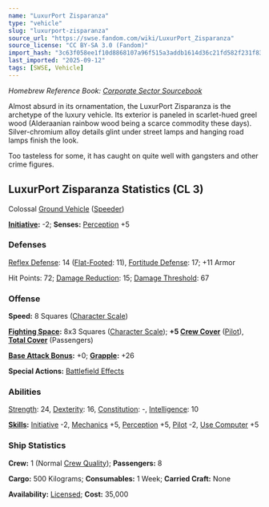 ```yaml
---
name: "LuxurPort Zisparanza"
type: "vehicle"
slug: "luxurport-zisparanza"
source_url: "https://swse.fandom.com/wiki/LuxurPort_Zisparanza"
source_license: "CC BY-SA 3.0 (Fandom)"
import_hash: "3c63f058ee1f10d8868107a96f515a3addb1614d36c21fd582f231f8341625de"
last_imported: "2025-09-12"
tags: [SWSE, Vehicle]
---
```

*Homebrew Reference Book: [Corporate Sector Sourcebook](https://swse.fandom.com/wiki/Corporate_Sector_Sourcebook)*

Almost absurd in its ornamentation, the LuxurPort Zisparanza is the archetype of the luxury vehicle. Its exterior is paneled in scarlet-hued greel wood (Alderaanian rainbow wood being a scarce commodity these days). Silver-chromium alloy details glint under street lamps and hanging road lamps finish the look.

Too tasteless for some, it has caught on quite well with gangsters and other crime figures.
## LuxurPort Zisparanza Statistics (CL 3)
Colossal [Ground Vehicle](https://swse.fandom.com/wiki/Ground_Vehicle) ([Speeder](https://swse.fandom.com/wiki/Speeder))

**[Initiative](https://swse.fandom.com/wiki/Initiative):** -2; **Senses:** [Perception](https://swse.fandom.com/wiki/Perception) +5
### Defenses
[Reflex Defense](https://swse.fandom.com/wiki/Reflex_Defense_(Vehicles)): 14 ([Flat-Footed](https://swse.fandom.com/wiki/Flat-Footed): 11), [Fortitude Defense](https://swse.fandom.com/wiki/Fortitude_Defense_(Vehicles)): 17; +11 Armor

Hit Points: 72; [Damage Reduction](https://swse.fandom.com/wiki/Damage_Reduction): 15; [Damage Threshold](https://swse.fandom.com/wiki/Damage_Threshold_(Vehicles)): 67
### Offense
**Speed:** 8 Squares ([Character Scale](https://swse.fandom.com/wiki/Character_Scale))

**[Fighting Space](https://swse.fandom.com/wiki/Fighting_Space):** 8x3 Squares ([Character Scale](https://swse.fandom.com/wiki/Character_Scale)); **+5 [Crew Cover](https://swse.fandom.com/wiki/Crew_Cover)** ([Pilot](https://swse.fandom.com/wiki/Pilot_(Vehicle_Combat))), **[Total Cover](https://swse.fandom.com/wiki/Total_Cover)** (Passengers)

**[Base Attack Bonus](https://swse.fandom.com/wiki/Base_Attack_Bonus):** +0; **[Grapple](https://swse.fandom.com/wiki/Grapple):** +26

**Special Actions:** [Battlefield Effects](https://swse.fandom.com/wiki/Battlefield_Effects)
### Abilities
[Strength](https://swse.fandom.com/wiki/Strength): 24, [Dexterity](https://swse.fandom.com/wiki/Dexterity): 16, [Constitution](https://swse.fandom.com/wiki/Constitution): -, [Intelligence](https://swse.fandom.com/wiki/Intelligence): 10

**[Skills](https://swse.fandom.com/wiki/Skills):** [Initiative](https://swse.fandom.com/wiki/Initiative) -2, [Mechanics](https://swse.fandom.com/wiki/Mechanics) +5, [Perception](https://swse.fandom.com/wiki/Perception) +5, [Pilot](https://swse.fandom.com/wiki/Pilot) -2, [Use Computer](https://swse.fandom.com/wiki/Use_Computer) +5
### Ship Statistics
**Crew:** 1 (Normal [Crew Quality](https://swse.fandom.com/wiki/Crew_Quality)); **Passengers:** 8

**Cargo:** 500 Kilograms; **Consumables:** 1 Week; **Carried Craft:** None

**Availability:** [Licensed](https://swse.fandom.com/wiki/Licensed); **Cost:** 35,000